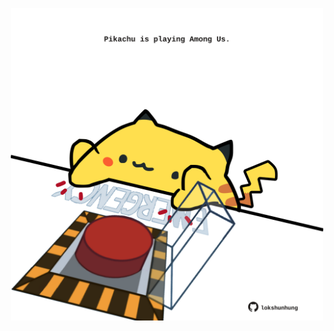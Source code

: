 <!-- built at 17/11/2023, 07:00:43 UTC -->
<p align="center">
  <img width="500" height="500" src="./ReadmeImage.svg">
</p>
